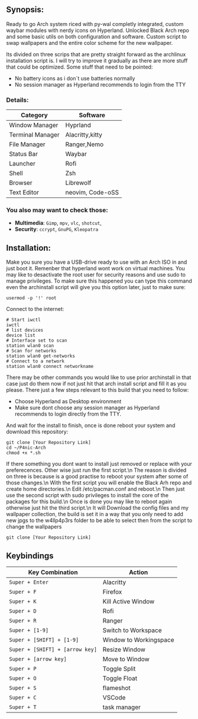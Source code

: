## Synopsis:

Ready to go Arch system riced with py-wal completly integrated, custom waybar modules with nerdy icons on Hyperland.
Unlocked Black Arch repo and some basic utils on both configuration and software.
Custom script to swap wallpapers and the entire color scheme for the new wallpaper.

Its divided on three scrips that are pretty straight forward as the archlinux installation script is.
I will try to improve it gradually as there are more stuff that could be optimized. Some stuff that need to be pointed:

- No battery icons as i don´t use batteries normally 
- No session manager as Hyperland recommends to login from the TTY

### Details:

| Category               | Software               
|------------------------|------------------------|
| Window Manager         | Hyprland               |
| Terminal Manager       | Alacritty,kitty        |
| File Manager           | Ranger,Nemo            |
| Status Bar             | Waybar                 |
| Launcher               | Rofi                   |
| Shell                  | Zsh                    |
| Browser                | Librewolf              |
| Text Editor            | neovim, Code-oSS       |

### You also may want to check those:

- **Multimedia**: `Gimp`, `mpv`, `vlc`, `shotcut`, 
- **Security**: `ccrypt`, `GnuPG`, `Kleopatra` 

## Installation:

Make you sure you have a USB-drive ready to use with an Arch ISO in and just boot it. Remenber that hyperland wont work on virtual machines. 
You may like to desactivate the root user for security reasons and use sudo to manage privileges. To make sure this happened you can type this command even the archinstall script will give you this option later, just to make sure:

```
usermod -p '!' root
```
Connect to the internet:

```
# Start iwctl
iwctl
# list devices
device list
# Interface set to scan
station wlan0 scan
# Scan for networks
station wlan0 get-networks
# Connect to a network
station wlan0 connect networkname
```

There may be other commands you would like to use prior archinstall in that case just do them now if not just hit that arch install script and fill it as you please. There just a few steps relevant to this build that you need to follow:

- Choose Hyperland as Desktop environment
- Make sure dont choose any session manager as Hyperland recommends to login directly from the TTY.

And wait for the install to finish, once is done reboot your system and download this repository:

```
git clone [Your Repository Link]
cd ~/P4nic-Arch
chmod +x *.sh
```

If there something you dont want to install just removed or replace with your preferecences. Other wise just run the first script.\n
The reason is divided on three is because is a good practise to reboot your system after some of those changes.\n
With the first script you will enable the Black Arh repo and create home directories.\n
Edit /etc/pacman.conf and reboot.\n
Then just use the second script with sudo privileges to install the core of the packages for this build.\n
Once is done you may like to reboot again otherwise just hit the third script.\n
It will Download the config files and my wallpaper collection, the build is set it in a way that you only need to add new jpgs to the w4llp4p3rs folder to be able to select then from the script to change the wallpapers

```
git clone [Your Repository Link] 
```


## Keybindings

| Key Combination                      | Action                  |
|--------------------------------------|-------------------------|
| `Super + Enter`                      | Alacritty               |
| `Super + F`                          | Firefox                 |
| `Super + K`                          | Kill Active Window      |
| `Super + D`                          | Rofi                    |
| `Super + R`                          | Ranger                  |
| `Super + [1-9]`                      | Switch to Workspace     |
| `Super + [SHIFT] + [1-9]`            | Window to Workingspace  |
| `Super + [SHIFT] + [arrow key]`      | Resize Window           |
| `Super + [arrow key]`                | Move to Window          |
| `Super + P`                          | Toggle Split            |
| `Super + O`                          | Toggle Float            |
| `Super + S`                          | flameshot               |
| `Super + C`                          | VSCode                  |
| `Super + T`                          | task manager            |






